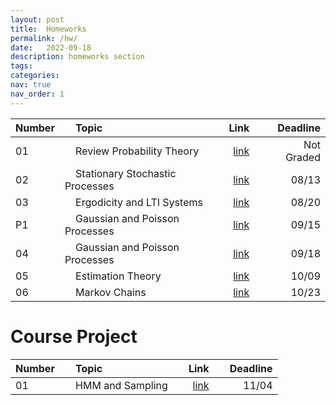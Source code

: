 ```yaml
---
layout: post
title:  Homeworks
permalink: /hw/
date:   2022-09-18
description: homeworks section
tags:
categories:
nav: true
nav_order: 1
---
```

| Number | &nbsp; &nbsp; Topic                                                        | Link                                                                                     |  &nbsp; &nbsp; Deadline
| :---- | :--------------------------------------------------------------------- | -----------------------------------------------------------------------------------------------------: | ----------: |
| 01   | &nbsp; &nbsp; Review Probability Theory &nbsp; &nbsp; | <a href='/assets/Fall2023/pdf/homeworks/Stoch_Fall2022_HW1.pdf'>link</a> |  &nbsp; &nbsp; Not Graded |
| 02   | &nbsp; &nbsp; Stationary Stochastic Processes &nbsp; &nbsp; | <a href='/assets/Fall2023/pdf/homeworks/Stoch_Fall2022_HW2.pdf'>link</a> |  &nbsp; &nbsp; 08/13 |
| 03   | &nbsp; &nbsp; Ergodicity and LTI Systems &nbsp; &nbsp; | <a href='/assets/Fall2023/pdf/homeworks/Stoch_Fall2022_HW3.pdf'>link</a> |  &nbsp; &nbsp; 08/20 |
| P1   | &nbsp; &nbsp; Gaussian and Poisson Processes &nbsp; &nbsp; | <a href='/assets/Fall2023/zip/Stoch_Fall2022_PHW1.zip'>link</a> |  &nbsp; &nbsp; 09/15 |
| 04   | &nbsp; &nbsp; Gaussian and Poisson Processes &nbsp; &nbsp; | <a href='/assets/Fall2023/pdf/homeworks/Stoch-Fall2022-HW4.pdf'>link</a> |  &nbsp; &nbsp; 09/18 |
| 05   | &nbsp; &nbsp; Estimation Theory &nbsp; &nbsp; | <a href='/assets/Fall2023/pdf/homeworks/stoch-fall2022_HW5.pdf'>link</a> |  &nbsp; &nbsp; 10/09 |
| 06   | &nbsp; &nbsp; Markov Chains &nbsp; &nbsp; | <a href='/assets/Fall2023/pdf/homeworks/Stoch-Fall2022-HW6.pdf'>link</a> |  &nbsp; &nbsp; 10/23 |


# Course Project

| Number | &nbsp; &nbsp; Topic                                                        | Link                                                                                     |  &nbsp; &nbsp; Deadline
| :---- | :--------------------------------------------------------------------- | -----------------------------------------------------------------------------------------------------: | ----------: |
| 01   | &nbsp; &nbsp; HMM and Sampling &nbsp; &nbsp; | <a href='/assets/Fall2023/zip/Stoch-Fall2022_Project.zip'>link</a> |  &nbsp; &nbsp; 11/04 |
